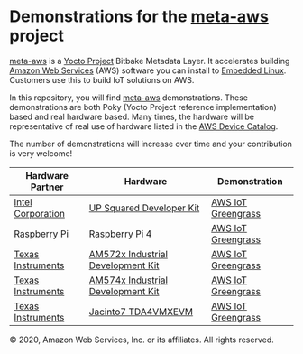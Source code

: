 # Demonstrations for the **[meta-aws](https://github.com/aws/meta-aws)** project

[meta-aws](https://github.com/aws/meta-aws) is a [Yocto Project](https://www.yoctoproject.org/) Bitbake Metadata Layer. It accelerates building [Amazon Web Services](https://aws.amazon.com) (AWS) software you can install to [Embedded Linux](https://elinux.org/Main_Page). Customers use this to build IoT solutions on AWS.

In this repository, you will find [meta-aws](https://github.com/aws/meta-aws) demonstrations.  These demonstrations are both Poky (Yocto Project reference implementation) based and real hardware based.  Many times, the hardware will be representative of real use of hardware listed in the [AWS Device Catalog](https://devices.amazonaws.com).

The number of demonstrations will increase over time and your contribution is very welcome!


| Hardware Partner | Hardware | Demonstration |
|---|---|---|
|[Intel Corporation](https://www.intel.com/)|[UP Squared Developer Kit](https://up-board.org/upsquared/development-kits/)|[AWS IoT Greengrass](up_squared/greengrass/README.md)|
|Raspberry Pi|Raspberry Pi 4|[AWS IoT Greengrass](raspberry_pi4/aws_iot_greengrass/README.md)|
|[Texas Instruments](https://www.ti.com/)|[AM572x Industrial Development Kit](http://www.ti.com/tool/TMDSIDK572)|[AWS IoT Greengrass](am572x_idk/aws_iot_greengrass/README.md)|
|[Texas Instruments](https://www.ti.com/)|[AM574x Industrial Development Kit](http://www.ti.com/tool/TMDSIDK574)|[AWS IoT Greengrass](am574x_idk/aws_iot_greengrass/README.md)|
|[Texas Instruments](https://www.ti.com/)|[Jacinto7 TDA4VMXEVM](http://www.ti.com/tool/TDA4VMXEVM)|[AWS IoT Greengrass](TDA4VMXEVM/aws_iot_greengrass/README.md)|

© 2020, Amazon Web Services, Inc. or its affiliates. All rights reserved.
